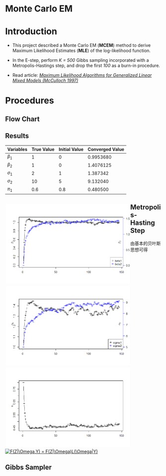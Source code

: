  Monte Carlo EM 
 ====

# Introduction

* This project described a Monte Carlo EM (**MCEM**) method to derive Maximum Likelihood Estimates (**MLE**) of the log-likelihood function. 

* In the E-step, perform *K = 500* Gibbs sampling incorporated with a Metropolis-Hastings step, and drop the first *100* as a burn-in procedure.

* Read article: *[Maximum Likelihood Algorithms for Generalized Linear Mixed Models (McCulloch 1997)](www.jstor.org/stable/2291460)*

# Procedures
## Flow Chart

## Results

|Variables      | True Value | Initial Value| Converged Value 
|------------|------------|------------|------------|
| $\beta_1$      | 1 |0|0.9953680|
| $\beta_2$     | 1     |0|1.4076125|
| $\sigma_1$ | 2      | 1| 1.387342|
| $\sigma_2$ | 10      | 5|9.132040|
| $\pi_1$ | 0.6    | 0.8| 0.480500|


##
<div style="float:left;border:solid 1px 000;margin:2px;"><img src="https://github.com/Gaochenyin/MCEM/blob/master/3.2.png"  width="400" ></div>

<div style="float:left;border:solid 1px 000;margin:2px;"><img src="https://github.com/Gaochenyin/MCEM/blob/master/3.3.png" width="400"></div>

<div style="float:left;border:solid 1px 000;margin:2px;"><img src="https://github.com/Gaochenyin/MCEM/blob/master/3.4.png" width="400"></div>

## Metropolis-Hasting Step
由基本的贝叶斯思想可得<a href="https://www.codecogs.com/eqnedit.php?latex=F(Z|\Omega,Y)&space;=&space;F(Z|\Omega)L(\Omega|Y)" target="_blank"><img src="https://latex.codecogs.com/gif.latex?F(Z|\Omega,Y)&space;=&space;F(Z|\Omega)L(\Omega|Y)" title="F(Z|\Omega,Y) = F(Z|\Omega)L(\Omega|Y)" /></a>
## Gibbs Sampler
